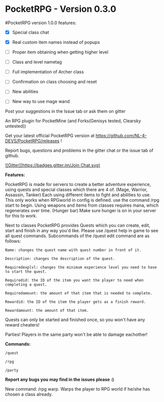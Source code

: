 # PocketRPG  -  Version 0.3.0


#PocketRPG version 1.0.0 features:
 - [x] Special class chat

 - [x] Real custom item names instead of popups

 - [ ] Proper item obtaining when getting higher level

 - [ ] Class and level nametag

 - [ ] Full implementation of Archer class

 - [ ] Confirmation on class choosing and reset

 - [ ] New abilities

 - [ ] New way to use mage wand

Post your suggestions in the Issue tab or ask them on gitter    



An RPG plugin for PocketMine (and Forks(Genisys tested, Clearsky untested))

Get your latest official PocketRPG version at https://github.com/NL-4-DEVS/PocketRPG/releases !

Report bugs, questions and problems in the gitter chat or the issue tab of github.

[![Gitter](https://badges.gitter.im/Join Chat.svg)](https://gitter.im/NL-4-DEVS-PocketRPG/Lobby?source=orgpage)

**Features:**

PocketRPG is made for servers to create a better adventure experience, using quests and special classes which there are 4 of. (Mage, Warrior, Assassin, Tanker) Each using different items to fight and abilities to use. This only works when RPGworld in config is defined.
use the command /rpg start <class> to begin. Using weapons and items from classes requires mana, which regenerates over time. (Hunger bar) Make sure hunger is on in your server for this to work.


Next to classes PocketRPG provides Quests which you can create, edit, start and finish in any way you'd like. Please use /quest help in game to see all quest commands. Subcommands of the /quest edit command are as follows:

    Name: changes the quest name with quest number in front of it.    

    Description: changes the description of the quest.    

    Requiredexplvl: changes the minimum experience level you need to have to start the quest.    

    Requiredid: the ID of the item you want the player to need when completing a quest.    
 
    Requiredamount: the amount of that item that is needed to complete.     

    Rewardid: the ID of the item the player gets as a finish reward.     

    Rewardamount: the amount of that item.    


Quests can only be started and finished once, so you won't have any reward cheaters!

Parties! Players in the same party won't be able to damage eachother!

**Commands:**

    /quest   
    
    /rpg    

    /party     


**Report any bugs you may find in the issues please :)**

New command: /rpg warp. Warps the player to RPG world if he/she has chosen a class already.
